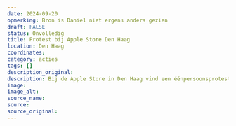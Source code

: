 ```yaml
---
date: 2024-09-20
opmerking: Bron is Danie1 niet ergens anders gezien
draft: FALSE
status: Onvolledig
title: Protest bij Apple Store Den Haag
location: Den Haag
coordinates: 
category: acties
tags: []
description_original: 
description: Bij de Apple Store in Den Haag vind een éénpersoonsprotest plaats tegen Apple's betrokkenheid bij de genocides in Congo en Palestina.
image: 
image_alt: 
source_name: 
source: 
source_original: 
---
```

